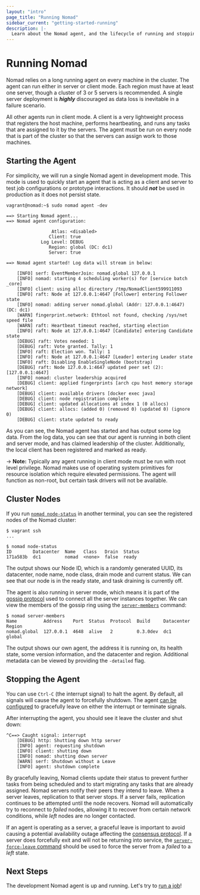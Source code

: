 ```yaml
---
layout: "intro"
page_title: "Running Nomad"
sidebar_current: "getting-started-running"
description: |-
  Learn about the Nomad agent, and the lifecycle of running and stopping.
---
```


# Running Nomad

Nomad relies on a long running agent on every machine in the cluster.
The agent can run either in server or client mode. Each region must
have at least one server, though a cluster of 3 or 5 servers is recommended.
A single server deployment is _**highly**_ discouraged as data loss is inevitable
in a failure scenario.

All other agents run in client mode. A client is a very lightweight
process that registers the host machine, performs heartbeating, and runs any tasks
that are assigned to it by the servers. The agent must be run on every node that
is part of the cluster so that the servers can assign work to those machines.

## Starting the Agent

For simplicity, we will run a single Nomad agent in development mode. This mode
is used to quickly start an agent that is acting as a client and server to test
job configurations or prototype interactions. It should _**not**_ be used in
production as it does not persist state.

```
vagrant@nomad:~$ sudo nomad agent -dev

==> Starting Nomad agent...
==> Nomad agent configuration:

                 Atlas: <disabled>
                Client: true
             Log Level: DEBUG
                Region: global (DC: dc1)
                Server: true

==> Nomad agent started! Log data will stream in below:

    [INFO] serf: EventMemberJoin: nomad.global 127.0.0.1
    [INFO] nomad: starting 4 scheduling worker(s) for [service batch _core]
    [INFO] client: using alloc directory /tmp/NomadClient599911093
    [INFO] raft: Node at 127.0.0.1:4647 [Follower] entering Follower state
    [INFO] nomad: adding server nomad.global (Addr: 127.0.0.1:4647) (DC: dc1)
    [WARN] fingerprint.network: Ethtool not found, checking /sys/net speed file
    [WARN] raft: Heartbeat timeout reached, starting election
    [INFO] raft: Node at 127.0.0.1:4647 [Candidate] entering Candidate state
    [DEBUG] raft: Votes needed: 1
    [DEBUG] raft: Vote granted. Tally: 1
    [INFO] raft: Election won. Tally: 1
    [INFO] raft: Node at 127.0.0.1:4647 [Leader] entering Leader state
    [INFO] raft: Disabling EnableSingleNode (bootstrap)
    [DEBUG] raft: Node 127.0.0.1:4647 updated peer set (2): [127.0.0.1:4647]
    [INFO] nomad: cluster leadership acquired
    [DEBUG] client: applied fingerprints [arch cpu host memory storage network]
    [DEBUG] client: available drivers [docker exec java]
    [DEBUG] client: node registration complete
    [DEBUG] client: updated allocations at index 1 (0 allocs)
    [DEBUG] client: allocs: (added 0) (removed 0) (updated 0) (ignore 0)
    [DEBUG] client: state updated to ready
```

As you can see, the Nomad agent has started and has output some log
data. From the log data, you can see that our agent is running in both
client and server mode, and has claimed leadership of the cluster.
Additionally, the local client has been registered and marked as ready.

-> **Note:** Typically any agent running in client mode must be run with root level
privilege. Nomad makes use of operating system primitives for resource isolation
which require elevated permissions. The agent will function as non-root, but
certain task drivers will not be available.

## Cluster Nodes

If you run [`nomad node-status`](/docs/commands/node-status.html) in another terminal, you
can see the registered nodes of the Nomad cluster:

```text
$ vagrant ssh
...

$ nomad node-status
ID        Datacenter  Name   Class   Drain  Status
171a583b  dc1         nomad  <none>  false  ready
```

The output shows our Node ID, which is a randomly generated UUID,
its datacenter, node name, node class, drain mode and current status.
We can see that our node is in the ready state, and task draining is
currently off.

The agent is also running in server mode, which means it is part of
the [gossip protocol](/docs/internals/gossip.html) used to connect all
the server instances together. We can view the members of the gossip
ring using the [`server-members`](/docs/commands/server-members.html) command:

```text
$ nomad server-members
Name          Address    Port  Status  Protocol  Build     Datacenter  Region
nomad.global  127.0.0.1  4648  alive   2         0.3.0dev  dc1         global
```

The output shows our own agent, the address it is running on, its
health state, some version information, and the datacenter and region.
Additional metadata can be viewed by providing the `-detailed` flag.

## <a name="stopping"></a>Stopping the Agent

You can use `Ctrl-C` (the interrupt signal) to halt the agent.
By default, all signals will cause the agent to forcefully shutdown.
The agent [can be configured](/docs/agent/config.html) to gracefully
leave on either the interrupt or terminate signals.

After interrupting the agent, you should see it leave the cluster
and shut down:

```
^C==> Caught signal: interrupt
    [DEBUG] http: Shutting down http server
    [INFO] agent: requesting shutdown
    [INFO] client: shutting down
    [INFO] nomad: shutting down server
    [WARN] serf: Shutdown without a Leave
    [INFO] agent: shutdown complete
```

By gracefully leaving, Nomad clients update their status to prevent
further tasks from being scheduled and to start migrating any tasks that are
already assigned. Nomad servers notify their peers they intend to leave.
When a server leaves, replication to that server stops. If a server fails,
replication continues to be attempted until the node recovers. Nomad will
automatically try to reconnect to _failed_ nodes, allowing it to recover from
certain network conditions, while _left_ nodes are no longer contacted.

If an agent is operating as a server, a graceful leave is important to avoid
causing a potential availability outage affecting the
[consensus protocol](/docs/internals/consensus.html). If a server does
forcefully exit and will not be returning into service, the
[`server-force-leave` command](/docs/commands/server-force-leave.html) should
be used to force the server from a _failed_ to a _left_ state.

## Next Steps

The development Nomad agent is up and running. Let's try to [run a job](jobs.html)!
